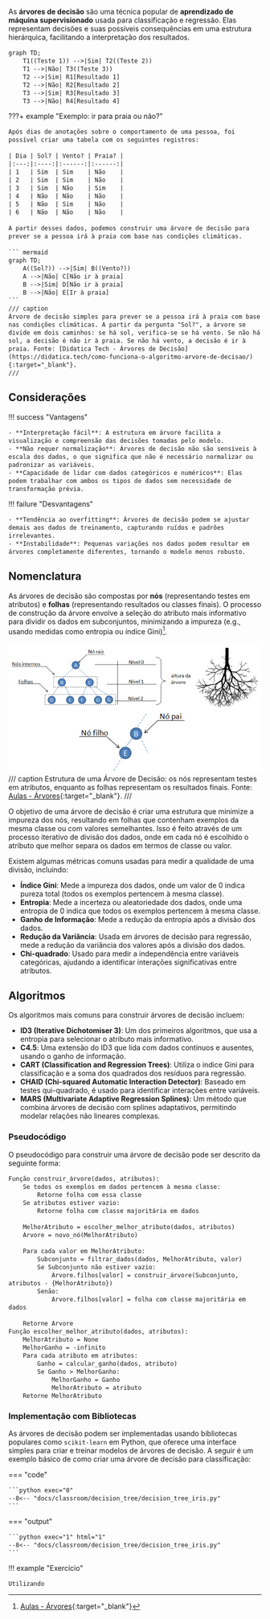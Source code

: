 
As **árvores de decisão** são uma técnica popular de **aprendizado de máquina supervisionado** usada para classificação e regressão. Elas representam decisões e suas possíveis consequências em uma estrutura hierárquica, facilitando a interpretação dos resultados.

``` mermaid
graph TD;
    T1((Teste 1)) -->|Sim| T2((Teste 2))
    T1 -->|Não| T3((Teste 3))
    T2 -->|Sim| R1[Resultado 1]
    T2 -->|Não| R2[Resultado 2]
    T3 -->|Sim| R3[Resultado 3]
    T3 -->|Não| R4[Resultado 4]
```

???+ example "Exemplo: ir para praia ou não?"

    Após dias de anotações sobre o comportamento de uma pessoa, foi possível criar uma tabela com os seguintes registros:

    | Dia | Sol? | Vento? | Praia? |
    |:---:|:----:|:------:|:------:|
    | 1   | Sim  | Sim    | Não    |
    | 2   | Sim  | Sim    | Não    |
    | 3   | Sim  | Não    | Sim    |
    | 4   | Não  | Não    | Não    |
    | 5   | Não  | Sim    | Não    |
    | 6   | Não  | Não    | Não    |

    A partir desses dados, podemos construir uma árvore de decisão para prever se a pessoa irá à praia com base nas condições climáticas.

    ``` mermaid
    graph TD;
        A((Sol?)) -->|Sim| B((Vento?))
        A -->|Não| C[Não ir à praia]
        B -->|Sim| D[Não ir à praia]
        B -->|Não| E[Ir à praia]
    ```
    /// caption
    Árvore de decisão simples para prever se a pessoa irá à praia com base nas condições climáticas. A partir da pergunta "Sol?", a árvore se divide em dois caminhos: se há sol, verifica-se se há vento. Se não há sol, a decisão é não ir à praia. Se não há vento, a decisão é ir à praia. Fonte: [Didatica Tech - Árvores de Decisão](https://didatica.tech/como-funciona-o-algoritmo-arvore-de-decisao/){:target="_blank"}.
    ///

## Considerações

!!! success "Vantagens"

    - **Interpretação fácil**: A estrutura em árvore facilita a visualização e compreensão das decisões tomadas pelo modelo.
    - **Não requer normalização**: Árvores de decisão não são sensíveis à escala dos dados, o que significa que não é necessário normalizar ou padronizar as variáveis.
    - **Capacidade de lidar com dados categóricos e numéricos**: Elas podem trabalhar com ambos os tipos de dados sem necessidade de transformação prévia.

!!! failure "Desvantagens"

    - **Tendência ao overfitting**: Árvores de decisão podem se ajustar demais aos dados de treinamento, capturando ruídos e padrões irrelevantes.
    - **Instabilidade**: Pequenas variações nos dados podem resultar em árvores completamente diferentes, tornando o modelo menos robusto.

## Nomenclatura

As árvores de decisão são compostas por **nós** (representando testes em atributos) e **folhas** (representando resultados ou classes finais). O processo de construção da árvore envolve a seleção do atributo mais informativo para dividir os dados em subconjuntos, minimizando a impureza (e.g., usando medidas como entropia ou índice Gini)[^1].

![Estrutura de uma Árvore de Decisão](decision_tree_structure.png)
/// caption
Estrutura de uma Árvore de Decisão: os nós representam testes em atributos, enquanto as folhas representam os resultados finais. Fonte: [Aulas - Árvores](https://saulo.arisa.com.br/wiki/index.php/%C3%81rvores){:target="_blank"}.
///

O objetivo de uma árvore de decisão é criar uma estrutura que minimize a impureza dos nós, resultando em folhas que contenham exemplos da mesma classe ou com valores semelhantes. Isso é feito através de um processo iterativo de divisão dos dados, onde em cada nó é escolhido o atributo que melhor separa os dados em termos de classe ou valor.

Existem algumas métricas comuns usadas para medir a qualidade de uma divisão, incluindo:

- **Índice Gini**: Mede a impureza dos dados, onde um valor de 0 indica pureza total (todos os exemplos pertencem à mesma classe).
- **Entropia**: Mede a incerteza ou aleatoriedade dos dados, onde uma entropia de 0 indica que todos os exemplos pertencem à mesma classe.
- **Ganho de Informação**: Mede a redução da entropia após a divisão dos dados.
- **Redução da Variância**: Usada em árvores de decisão para regressão, mede a redução da variância dos valores após a divisão dos dados.
- **Chi-quadrado**: Usado para medir a independência entre variáveis categóricas, ajudando a identificar interações significativas entre atributos.



## Algoritmos

Os algoritmos mais comuns para construir árvores de decisão incluem:

- **ID3 (Iterative Dichotomiser 3)**: Um dos primeiros algoritmos, que usa a entropia para selecionar o atributo mais informativo.
- **C4.5**: Uma extensão do ID3 que lida com dados contínuos e ausentes, usando o ganho de informação.
- **CART (Classification and Regression Trees)**: Utiliza o índice Gini para classificação e a soma dos quadrados dos resíduos para regressão.
- **CHAID (Chi-squared Automatic Interaction Detector)**: Baseado em testes qui-quadrado, é usado para identificar interações entre variáveis.
- **MARS (Multivariate Adaptive Regression Splines)**: Um método que combina árvores de decisão com splines adaptativos, permitindo modelar relações não lineares complexas.


### Pseudocódigo
O pseudocódigo para construir uma árvore de decisão pode ser descrito da seguinte forma:
```plaintext
Função construir_árvore(dados, atributos):
    Se todos os exemplos em dados pertencem à mesma classe:
        Retorne folha com essa classe
    Se atributos estiver vazio:
        Retorne folha com classe majoritária em dados

    MelhorAtributo = escolher_melhor_atributo(dados, atributos)
    Arvore = novo_nó(MelhorAtributo)

    Para cada valor em MelhorAtributo:
        Subconjunto = filtrar_dados(dados, MelhorAtributo, valor)
        Se Subconjunto não estiver vazio:
            Arvore.filhos[valor] = construir_árvore(Subconjunto, atributos - {MelhorAtributo})
        Senão:
            Arvore.filhos[valor] = folha com classe majoritária em dados

    Retorne Arvore
Função escolher_melhor_atributo(dados, atributos):
    MelhorAtributo = None
    MelhorGanho = -infinito
    Para cada atributo em atributos:
        Ganho = calcular_ganho(dados, atributo)
        Se Ganho > MelhorGanho:
            MelhorGanho = Ganho
            MelhorAtributo = atributo
    Retorne MelhorAtributo
```

### Implementação com Bibliotecas

As árvores de decisão podem ser implementadas usando bibliotecas populares como `scikit-learn` em Python, que oferece uma interface simples para criar e treinar modelos de árvores de decisão. A seguir é um exemplo básico de como criar uma árvore de decisão para classificação:

=== "code"

    ```python exec="0"
    --8<-- "docs/classroom/decision_tree/decision_tree_iris.py"
    ```

=== "output"

    ```python exec="1" html="1"
    --8<-- "docs/classroom/decision_tree/decision_tree_iris.py"
    ```



!!! example "Exercício"

    Utilizando


[^1]: [Aulas - Árvores](https://saulo.arisa.com.br/wiki/index.php/%C3%81rvores){:target="_blank"}
[^2]: [Didatica Tech - Árvores de Decisão](https://didatica.tech/como-funciona-o-algoritmo-arvore-de-decisao/){:target="_blank"}